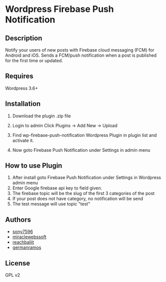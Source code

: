 ﻿# Wordpress Firebase Push Notification

## Description

 Notify your users of new posts with Firebase cloud messaging (FCM) for Android and iOS. Sends a FCM/push notification when a post is published for the first time or updated.

## Requires

Wordpress 3.6+


## Installation

1. Download the plugin .zip file

2. Login to admin Click Plugins -> Add New -> Upload

3. Find wp-firebase-push-notification Wordpress Plugin in plugin list and activate it.

4. Now goto Firebase Push Notification under Settings in admin menu


## How to use Plugin

1. After install goto Firebase Push Notification under Settings in Wordpress admin menu
2. Enter Google firebase api key to field given.
3. The firebase topic will be the slug of the first 3 categories of the post
4. If your post does not have category, no notification will be send
5. The test message will use topic "test"

## Authors

* [sony7596](https://profiles.wordpress.org/sony7596)
* [miraclewebssoft](https://profiles.wordpress.org/miraclewebssoft)
* [reachbaljit](https://profiles.wordpress.org/reachbaljit)
* [germanramos](https://github.com/germanramos/wp-firebase-push-notification)

## License

GPL v2
